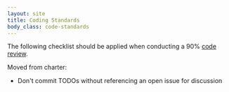 ```yaml
---
layout: site
title: Coding Standards
body_class: code-standards
---
```



The following checklist should be applied when conducting a 90% [code review](code-reviews.html).

Moved from charter:
* Don't commit TODOs without referencing an open issue for discussion
